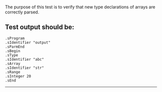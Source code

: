 The purpose of this test is to verify that new type declarations of arrays are correctly parsed.

Test output should be:
------------------------
```
.sProgram
.sIdentifier "output"
.sParmEnd
.sBegin
.sType
.sIdentifier "abc"
.sArray
.sIdentifier "str"
.sRange
.sInteger 20
.sEnd
```
------------------------